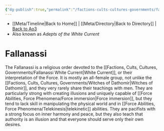 ```yaml
---
{"dg-publish":true,"permalink":"/factions-cults-cultures-governments/fallanassi/","dgHomeLink":false}
---
```


- [[Meta/Timeline\|Back to Home]] | [[Meta/Directory\|Back to Directory]] | [Back to Ao3](https://archiveofourown.org/works/19334440/chapters/45992584)
- Also known as *Adepts of the White Current*

# Fallanassi
The Fallanassi is a religious order devoted to the [[Factions, Cults, Cultures, Governments/Fallanassi White Current\|White Current]], or their interpretation of the Force. It is mostly an all-female group, not unlike the [[Factions, Cults, Cultures, Governments/Witches of Dathomir\|Witches of Dathomir]], and they very rarely share their teachings with men. They are particularly strong with creating illusions and uniquely capable of [[Force Abilities, Force Phenomena/Force immersion\|Force immersion]], but they tend to lack skill in manipulating the physical world and in [[Force Abilities, Force Phenomena/Telekinesis\|telekinetic]] abilities. They are pacifists with a strong focus on inner harmony and peace, but they also teach that authority is an illusion and that everyone should serve only their own desires. 

